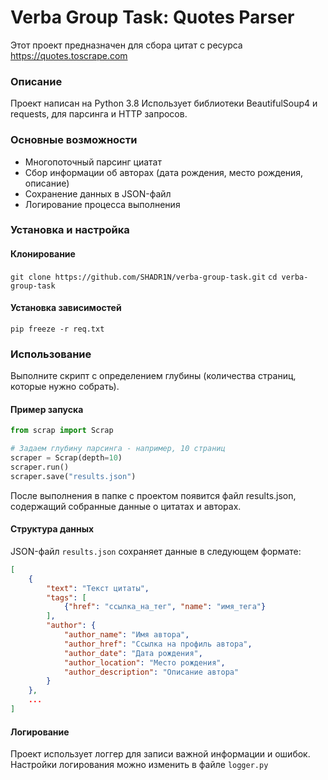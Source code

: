 
# Verba Group Task: Quotes Parser

Этот проект предназначен для сбора цитат с ресурса https://quotes.toscrape.com

### Описание
Проект написан на Python 3.8
Использует библиотеки BeautifulSoup4 и requests, для парсинга и HTTP запросов.

### Основные возможности
- Многопоточный парсинг циатат
- Сбор информации об авторах (дата рождения, место рождения, описание)
- Сохранение данных в JSON-файл
- Логирование процесса выполнения

### Установка и настройка
#### Клонирование 
`git clone https://github.com/SHADR1N/verba-group-task.git`
`cd verba-group-task`
#### Установка зависимостей
`pip freeze -r req.txt`

### Использование
Выполните скрипт с определением глубины (количества страниц, которые нужно собрать).

#### Пример запуска
```python
from scrap import Scrap

# Задаем глубину парсинга - например, 10 страниц
scraper = Scrap(depth=10)
scraper.run()
scraper.save("results.json")
```
После выполнения в папке с проектом появится файл results.json, содержащий собранные данные о цитатах и авторах.

#### Структура данных
JSON-файл `results.json` сохраняет данные в следующем формате:

```json
[
    {
        "text": "Текст цитаты",
        "tags": [
            {"href": "ссылка_на_тег", "name": "имя_тега"}
        ],
        "author": {
            "author_name": "Имя автора",
            "author_href": "Ссылка на профиль автора",
            "author_date": "Дата рождения",
            "author_location": "Место рождения",
            "author_description": "Описание автора"
        }
    },
    ...
]
```
#### Логирование

Проект использует логгер для записи важной информации и ошибок. Настройки логирования можно изменить в файле `logger.py`
